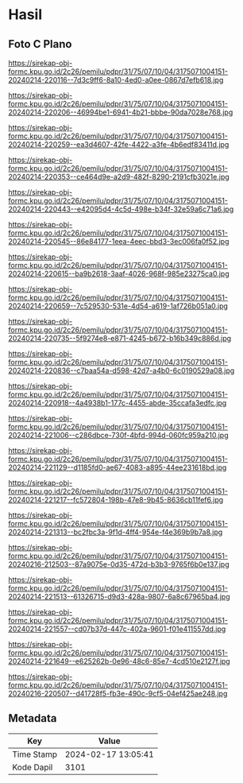 # Hasil

## Foto C Plano

https://sirekap-obj-formc.kpu.go.id/2c26/pemilu/pdpr/31/75/07/10/04/3175071004151-20240214-220116--7d3c9ff6-8a10-4ed0-a0ee-0867d7efb618.jpg

https://sirekap-obj-formc.kpu.go.id/2c26/pemilu/pdpr/31/75/07/10/04/3175071004151-20240214-220206--46994be1-6941-4b21-bbbe-90da7028e768.jpg

https://sirekap-obj-formc.kpu.go.id/2c26/pemilu/pdpr/31/75/07/10/04/3175071004151-20240214-220259--ea3d4607-42fe-4422-a3fe-4b6edf83411d.jpg

https://sirekap-obj-formc.kpu.go.id/2c26/pemilu/pdpr/31/75/07/10/04/3175071004151-20240214-220353--ce464d9e-a2d9-482f-8290-2191cfb3021e.jpg

https://sirekap-obj-formc.kpu.go.id/2c26/pemilu/pdpr/31/75/07/10/04/3175071004151-20240214-220443--e42095d4-4c5d-498e-b34f-32e59a6c71a6.jpg

https://sirekap-obj-formc.kpu.go.id/2c26/pemilu/pdpr/31/75/07/10/04/3175071004151-20240214-220545--86e84177-1eea-4eec-bbd3-3ec006fa0f52.jpg

https://sirekap-obj-formc.kpu.go.id/2c26/pemilu/pdpr/31/75/07/10/04/3175071004151-20240214-220615--ba9b2618-3aaf-4026-968f-985e23275ca0.jpg

https://sirekap-obj-formc.kpu.go.id/2c26/pemilu/pdpr/31/75/07/10/04/3175071004151-20240214-220659--7c529530-531e-4d54-a619-1af726b051a0.jpg

https://sirekap-obj-formc.kpu.go.id/2c26/pemilu/pdpr/31/75/07/10/04/3175071004151-20240214-220735--5f9274e8-e871-4245-b672-b16b349c886d.jpg

https://sirekap-obj-formc.kpu.go.id/2c26/pemilu/pdpr/31/75/07/10/04/3175071004151-20240214-220836--c7baa54a-d598-42d7-a4b0-6c0190529a08.jpg

https://sirekap-obj-formc.kpu.go.id/2c26/pemilu/pdpr/31/75/07/10/04/3175071004151-20240214-220918--4a4938b1-177c-4455-abde-35ccafa3edfc.jpg

https://sirekap-obj-formc.kpu.go.id/2c26/pemilu/pdpr/31/75/07/10/04/3175071004151-20240214-221006--c286dbce-730f-4bfd-994d-060fc959a210.jpg

https://sirekap-obj-formc.kpu.go.id/2c26/pemilu/pdpr/31/75/07/10/04/3175071004151-20240214-221129--d1185fd0-ae67-4083-a895-44ee231618bd.jpg

https://sirekap-obj-formc.kpu.go.id/2c26/pemilu/pdpr/31/75/07/10/04/3175071004151-20240214-221217--fc572804-198b-47e8-9b45-8636cb11fef6.jpg

https://sirekap-obj-formc.kpu.go.id/2c26/pemilu/pdpr/31/75/07/10/04/3175071004151-20240214-221313--bc2fbc3a-9f1d-4ff4-954e-f4e369b9b7a8.jpg

https://sirekap-obj-formc.kpu.go.id/2c26/pemilu/pdpr/31/75/07/10/04/3175071004151-20240216-212503--87a9075e-0d35-472d-b3b3-9765f6b0e137.jpg

https://sirekap-obj-formc.kpu.go.id/2c26/pemilu/pdpr/31/75/07/10/04/3175071004151-20240214-221513--61326715-d9d3-428a-9807-6a8c67965ba4.jpg

https://sirekap-obj-formc.kpu.go.id/2c26/pemilu/pdpr/31/75/07/10/04/3175071004151-20240214-221557--cd07b37d-447c-402a-9601-f01e411557dd.jpg

https://sirekap-obj-formc.kpu.go.id/2c26/pemilu/pdpr/31/75/07/10/04/3175071004151-20240214-221649--e625262b-0e96-48c6-85e7-4cd510e2127f.jpg

https://sirekap-obj-formc.kpu.go.id/2c26/pemilu/pdpr/31/75/07/10/04/3175071004151-20240216-220507--d41728f5-fb3e-490c-9cf5-04ef425ae248.jpg


## Metadata

| Key        | Value               |
| ---------- | ------------------- |
| Time Stamp | 2024-02-17 13:05:41 |
| Kode Dapil | 3101                |




